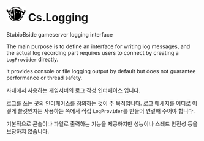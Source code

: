 # <img src="./Document/Images/icon.png" width=50> Cs.Logging

StubioBside gameserver logging interface

The main purpose is to define an interface for writing log messages, and the actual log recording part requires users to connect by creating a `LogProvider` directly.

it provides console or file logging output by default but does not guarantee performance or thread safety.

사내에서 사용하는 게임서버의 로그 작성 인터페이스 입니다. 

로그를 쓰는 곳의 인터페이스를 정의하는 것이 주 목적입니다. 로그 메세지를 어디로 어떻게 쓸것인지는 사용하는 쪽에서 직접 `LogProvider`를 만들어 연결해 주어야 합니다.

기본적으로 콘솔이나 파일로 출력하는 기능을 제공하지만 성능이나 스레드 안전성 등을 보장하지 않습니다.